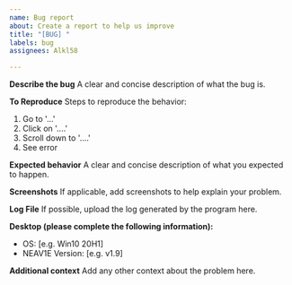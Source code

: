 ```yaml
---
name: Bug report
about: Create a report to help us improve
title: "[BUG] "
labels: bug
assignees: Alkl58

---
```


**Describe the bug**
A clear and concise description of what the bug is.

**To Reproduce**
Steps to reproduce the behavior:
1. Go to '...'
2. Click on '....'
3. Scroll down to '....'
4. See error

**Expected behavior**
A clear and concise description of what you expected to happen.

**Screenshots**
If applicable, add screenshots to help explain your problem.

**Log File**
If possible, upload the log generated by the program here.

**Desktop (please complete the following information):**
 - OS: [e.g. Win10 20H1]
 - NEAV1E Version: [e.g. v1.9]

**Additional context**
Add any other context about the problem here.
